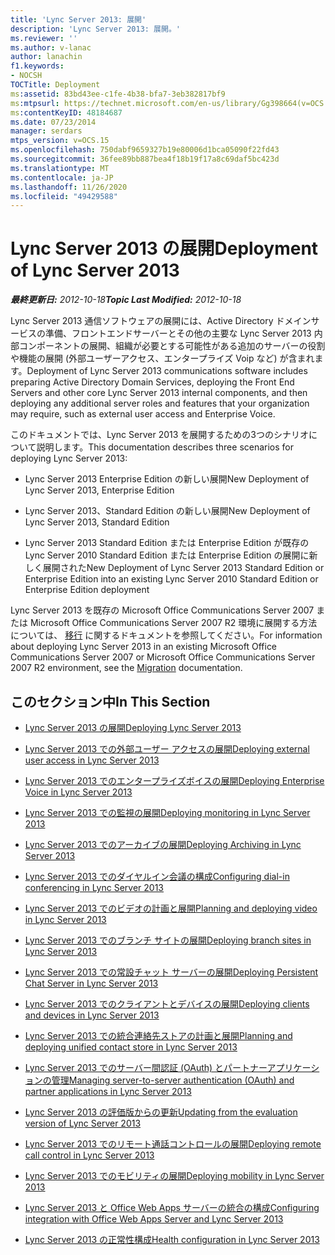 ```yaml
---
title: 'Lync Server 2013: 展開'
description: 'Lync Server 2013: 展開。'
ms.reviewer: ''
ms.author: v-lanac
author: lanachin
f1.keywords:
- NOCSH
TOCTitle: Deployment
ms:assetid: 83bd43ee-c1fe-4b38-bfa7-3eb382817bf9
ms:mtpsurl: https://technet.microsoft.com/en-us/library/Gg398664(v=OCS.15)
ms:contentKeyID: 48184687
ms.date: 07/23/2014
manager: serdars
mtps_version: v=OCS.15
ms.openlocfilehash: 750dabf9659327b19e80006d1bca05090f22fd43
ms.sourcegitcommit: 36fee89bb887bea4f18b19f17a8c69daf5bc423d
ms.translationtype: MT
ms.contentlocale: ja-JP
ms.lasthandoff: 11/26/2020
ms.locfileid: "49429588"
---
```

# <a name="deployment-of-lync-server-2013"></a><span data-ttu-id="15b44-103">Lync Server 2013 の展開</span><span class="sxs-lookup"><span data-stu-id="15b44-103">Deployment of Lync Server 2013</span></span>

<div data-xmlns="http://www.w3.org/1999/xhtml">

<div class="topic" data-xmlns="http://www.w3.org/1999/xhtml" data-msxsl="urn:schemas-microsoft-com:xslt" data-cs="https://msdn.microsoft.com/">

<div data-asp="https://msdn2.microsoft.com/asp">



</div>

<div id="mainSection">

<div id="mainBody"><span data-ttu-id="15b44-104">

<span> </span></span><span class="sxs-lookup"><span data-stu-id="15b44-104">

<span> </span></span></span>

<span data-ttu-id="15b44-105">_**最終更新日:** 2012-10-18_</span><span class="sxs-lookup"><span data-stu-id="15b44-105">_**Topic Last Modified:** 2012-10-18_</span></span>

<span data-ttu-id="15b44-106">Lync Server 2013 通信ソフトウェアの展開には、Active Directory ドメインサービスの準備、フロントエンドサーバーとその他の主要な Lync Server 2013 内部コンポーネントの展開、組織が必要とする可能性がある追加のサーバーの役割や機能の展開 (外部ユーザーアクセス、エンタープライズ Voip など) が含まれます。</span><span class="sxs-lookup"><span data-stu-id="15b44-106">Deployment of Lync Server 2013 communications software includes preparing Active Directory Domain Services, deploying the Front End Servers and other core Lync Server 2013 internal components, and then deploying any additional server roles and features that your organization may require, such as external user access and Enterprise Voice.</span></span>

<span data-ttu-id="15b44-107">このドキュメントでは、Lync Server 2013 を展開するための3つのシナリオについて説明します。</span><span class="sxs-lookup"><span data-stu-id="15b44-107">This documentation describes three scenarios for deploying Lync Server 2013:</span></span>

  - <span data-ttu-id="15b44-108">Lync Server 2013 Enterprise Edition の新しい展開</span><span class="sxs-lookup"><span data-stu-id="15b44-108">New Deployment of Lync Server 2013, Enterprise Edition</span></span>

  - <span data-ttu-id="15b44-109">Lync Server 2013、Standard Edition の新しい展開</span><span class="sxs-lookup"><span data-stu-id="15b44-109">New Deployment of Lync Server 2013, Standard Edition</span></span>

  - <span data-ttu-id="15b44-110">Lync Server 2013 Standard Edition または Enterprise Edition が既存の Lync Server 2010 Standard Edition または Enterprise Edition の展開に新しく展開された</span><span class="sxs-lookup"><span data-stu-id="15b44-110">New Deployment of Lync Server 2013 Standard Edition or Enterprise Edition into an existing Lync Server 2010 Standard Edition or Enterprise Edition deployment</span></span>

<span data-ttu-id="15b44-111">Lync Server 2013 を既存の Microsoft Office Communications Server 2007 または Microsoft Office Communications Server 2007 R2 環境に展開する方法については、 [移行](migration.md) に関するドキュメントを参照してください。</span><span class="sxs-lookup"><span data-stu-id="15b44-111">For information about deploying Lync Server 2013 in an existing Microsoft Office Communications Server 2007 or Microsoft Office Communications Server 2007 R2 environment, see the [Migration](migration.md) documentation.</span></span>

<div>

## <a name="in-this-section"></a><span data-ttu-id="15b44-112">このセクション中</span><span class="sxs-lookup"><span data-stu-id="15b44-112">In This Section</span></span>

  - [<span data-ttu-id="15b44-113">Lync Server 2013 の展開</span><span class="sxs-lookup"><span data-stu-id="15b44-113">Deploying Lync Server 2013</span></span>](lync-server-2013-deploying-lync-server.md)

  - [<span data-ttu-id="15b44-114">Lync Server 2013 での外部ユーザー アクセスの展開</span><span class="sxs-lookup"><span data-stu-id="15b44-114">Deploying external user access in Lync Server 2013</span></span>](lync-server-2013-deploying-external-user-access.md)

  - [<span data-ttu-id="15b44-115">Lync Server 2013 でのエンタープライズボイスの展開</span><span class="sxs-lookup"><span data-stu-id="15b44-115">Deploying Enterprise Voice in Lync Server 2013</span></span>](lync-server-2013-deploying-enterprise-voice.md)

  - [<span data-ttu-id="15b44-116">Lync Server 2013 での監視の展開</span><span class="sxs-lookup"><span data-stu-id="15b44-116">Deploying monitoring in Lync Server 2013</span></span>](lync-server-2013-deploying-monitoring.md)

  - [<span data-ttu-id="15b44-117">Lync Server 2013 でのアーカイブの展開</span><span class="sxs-lookup"><span data-stu-id="15b44-117">Deploying Archiving in Lync Server 2013</span></span>](lync-server-2013-deploying-archiving.md)

  - [<span data-ttu-id="15b44-118">Lync Server 2013 でのダイヤルイン会議の構成</span><span class="sxs-lookup"><span data-stu-id="15b44-118">Configuring dial-in conferencing in Lync Server 2013</span></span>](lync-server-2013-configuring-dial-in-conferencing.md)

  - [<span data-ttu-id="15b44-119">Lync Server 2013 でのビデオの計画と展開</span><span class="sxs-lookup"><span data-stu-id="15b44-119">Planning and deploying video in Lync Server 2013</span></span>](lync-server-2013-planning-and-deploying-video.md)

  - [<span data-ttu-id="15b44-120">Lync Server 2013 でのブランチ サイトの展開</span><span class="sxs-lookup"><span data-stu-id="15b44-120">Deploying branch sites in Lync Server 2013</span></span>](lync-server-2013-deploying-branch-sites.md)

  - [<span data-ttu-id="15b44-121">Lync Server 2013 での常設チャット サーバーの展開</span><span class="sxs-lookup"><span data-stu-id="15b44-121">Deploying Persistent Chat Server in Lync Server 2013</span></span>](lync-server-2013-deploying-persistent-chat-server.md)

  - [<span data-ttu-id="15b44-122">Lync Server 2013 でのクライアントとデバイスの展開</span><span class="sxs-lookup"><span data-stu-id="15b44-122">Deploying clients and devices in Lync Server 2013</span></span>](lync-server-2013-deploying-clients-and-devices.md)

  - [<span data-ttu-id="15b44-123">Lync Server 2013 での統合連絡先ストアの計画と展開</span><span class="sxs-lookup"><span data-stu-id="15b44-123">Planning and deploying unified contact store in Lync Server 2013</span></span>](lync-server-2013-planning-and-deploying-unified-contact-store.md)

  - [<span data-ttu-id="15b44-124">Lync Server 2013 でのサーバー間認証 (OAuth) とパートナーアプリケーションの管理</span><span class="sxs-lookup"><span data-stu-id="15b44-124">Managing server-to-server authentication (OAuth) and partner applications in Lync Server 2013</span></span>](lync-server-2013-managing-server-to-server-authentication-oauth-and-partner-applications.md)

  - [<span data-ttu-id="15b44-125">Lync Server 2013 の評価版からの更新</span><span class="sxs-lookup"><span data-stu-id="15b44-125">Updating from the evaluation version of Lync Server 2013</span></span>](lync-server-2013-updating-from-the-evaluation-version.md)

  - [<span data-ttu-id="15b44-126">Lync Server 2013 でのリモート通話コントロールの展開</span><span class="sxs-lookup"><span data-stu-id="15b44-126">Deploying remote call control in Lync Server 2013</span></span>](lync-server-2013-deploying-remote-call-control.md)

  - [<span data-ttu-id="15b44-127">Lync Server 2013 でのモビリティの展開</span><span class="sxs-lookup"><span data-stu-id="15b44-127">Deploying mobility in Lync Server 2013</span></span>](lync-server-2013-deploying-mobility.md)

  - [<span data-ttu-id="15b44-128">Lync Server 2013 と Office Web Apps サーバーの統合の構成</span><span class="sxs-lookup"><span data-stu-id="15b44-128">Configuring integration with Office Web Apps Server and Lync Server 2013</span></span>](lync-server-2013-enabling-office-web-apps-server-and-lync-server-2013.md)

  - [<span data-ttu-id="15b44-129">Lync Server 2013 の正常性構成</span><span class="sxs-lookup"><span data-stu-id="15b44-129">Health configuration in Lync Server 2013</span></span>](lync-server-2013-health-configuration-in-lync-server.md)

<span data-ttu-id="15b44-130"></div>

</div>

<span> </span>

</div>

</div>

</span><span class="sxs-lookup"><span data-stu-id="15b44-130"></div>

</div>

<span> </span>

</div>

</div>

</span></span></div>

